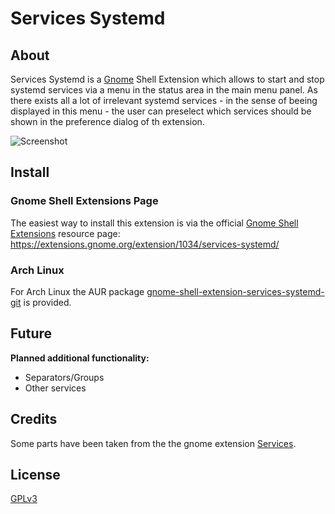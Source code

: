 # Services Systemd
## About
Services Systemd is a [Gnome](https://www.gnome.org/) Shell Extension which allows to start and stop systemd services via a menu in the status area in the main menu panel. As there exists all a lot of irrelevant systemd services - in the sense of beeing displayed in this menu - the user can preselect which services should be shown in the preference dialog of th extension. 

![Screenshot](https://raw.githubusercontent.com/petres/gnome-shell-extension-services-systemd/master/img/services-systemd.png)

## Install

### Gnome Shell Extensions Page
The easiest way to install this extension is via the official [Gnome Shell Extensions](https://extensions.gnome.org) resource page: https://extensions.gnome.org/extension/1034/services-systemd/

### Arch Linux
For Arch Linux the AUR package [gnome-shell-extension-services-systemd-git](https://aur4.archlinux.org/packages/gnome-shell-extension-services-systemd-git/) is provided. 

## Future
**Planned additional functionality:**
* Separators/Groups
* Other services

## Credits
Some parts have been taken from the the gnome extension [Services](https://github.com/hjr265/gnome-shell-extension-services).

## License
[GPLv3](http://www.gnu.org/licenses/gpl-3.0.en.html)
